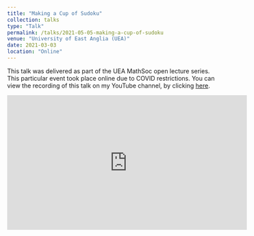 ```yaml
---
title: "Making a Cup of Sudoku"
collection: talks
type: "Talk"
permalink: /talks/2021-05-05-making-a-cup-of-sudoku
venue: "University of East Anglia (UEA)"
date: 2021-03-03
location: "Online"
---
```


This talk was delivered as part of the UEA MathSoc open lecture series. This particular event took place online due to COVID restrictions. You can view the recording of this talk on my YouTube channel, by clicking [here](https://www.youtube.com/watch?v=7xeFJ__C4rs).

<iframe width="560" height="315" src="https://www.youtube.com/embed/7xeFJ__C4rs" title="YouTube video player" frameborder="0" allow="accelerometer; autoplay; clipboard-write; encrypted-media; gyroscope; picture-in-picture; web-share" allowfullscreen></iframe>
